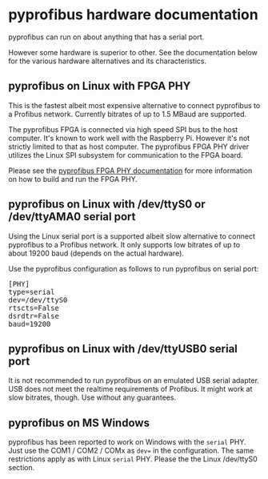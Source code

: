 # pyprofibus hardware documentation

pyprofibus can run on about anything that has a serial port.

However some hardware is superior to other. See the documentation below for the various hardware alternatives and its characteristics.


## pyprofibus on Linux with FPGA PHY

This is the fastest albeit most expensive alternative to connect pyprofibus to a Profibus network. Currently bitrates of up to 1.5 MBaud are supported.

The pyprofibus FPGA is connected via high speed SPI bus to the host computer. It's known to work well with the Raspberry Pi. However it's not strictly limited to that as host computer. The pyprofibus FPGA PHY driver utilizes the Linux SPI subsystem for communication to the FPGA board.

Please see the
[pyprofibus FPGA PHY documentation](hardware_fpga.md)
for more information on how to build and run the FPGA PHY.


## pyprofibus on Linux with /dev/ttyS0 or /dev/ttyAMA0 serial port

Using the Linux serial port is a supported albeit slow alternative to connect pyprofibus to a Profibus network. It only supports low bitrates of up to about 19200 baud (depends on the actual hardware).

Use the pyprofibus configuration as follows to run pyprofibus on serial port:

<pre>
[PHY]
type=serial
dev=/dev/ttyS0
rtscts=False
dsrdtr=False
baud=19200
</pre>


## pyprofibus on Linux with /dev/ttyUSB0 serial port

It is not recommended to run pyprofibus on an emulated USB serial adapter. USB does not meet the realtime requirements of Profibus. It might work at slow bitrates, though. Use without any guarantees.


## pyprofibus on MS Windows

pyprofibus has been reported to work on Windows with the `serial` PHY. Just use the COM1 / COM2 / COMx as `dev=` in the configuration. The same restrictions apply as with Linux `serial` PHY. Please the the Linux /dev/ttyS0 section.
